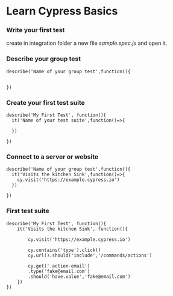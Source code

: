 # Learn Cypress Basics

### Write your first test

create in integration folder a new file *sample.spec.js* and open it.

### Describe your group test 
```
describe('Name of your group test',function(){
  

})
```
### Create your first test suite
```
describe('My First Test', function(){
  it('Name of your test suite',function()=>{
    
  })

})
```

### Connect to a server or website 
```
describe('Name of your group test',function(){
  it('Visits the kitchen Sink',function()=>{
    cy.visit('https://example.cypress.io')
  })

})
```

### First test suite
```
describe('My First Test', function(){
    it('Visits the kitchen Sink', function(){
        
        cy.visit('https://example.cypress.io')

        cy.contains('type').click()
        cy.url().should('include','/commands/actions')

        cy.get('.action-email')
        .type('fake@email.com')
        .should('have.value','fake@email.com')
    })
})
```
